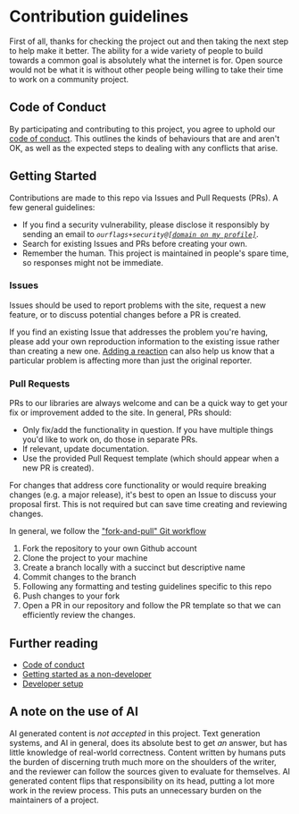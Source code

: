 # Contribution guidelines

First of all, thanks for checking the project out and then taking the next step to help make it better. The ability for a wide variety of people to build towards a common goal is absolutely what the internet is for. Open source would not be what it is without other people being willing to take their time to work on a community project.

## Code of Conduct

By participating and contributing to this project, you agree to uphold our [code of conduct](./CODE-OF-CONDUCT.md). This outlines the kinds of behaviours that are and aren't OK, as well as the expected steps to dealing with any conflicts that arise.

## Getting Started

Contributions are made to this repo via Issues and Pull Requests (PRs). A few general guidelines:

- If you find a security vulnerability, please disclose it responsibly by sending an email to _`ourflags+security@`[`[domain on my profile]`](https://github.com/s-thom)_.
- Search for existing Issues and PRs before creating your own.
- Remember the human. This project is maintained in people's spare time, so responses might not be immediate.

### Issues

Issues should be used to report problems with the site, request a new feature, or to discuss potential changes before a PR is created.

If you find an existing Issue that addresses the problem you're having, please add your own reproduction information to the existing issue rather than creating a new one. [Adding a reaction](https://github.blog/2016-03-10-add-reactions-to-pull-requests-issues-and-comments/) can also help us know that a particular problem is affecting more than just the original reporter.

### Pull Requests

PRs to our libraries are always welcome and can be a quick way to get your fix or improvement added to the site. In general, PRs should:

- Only fix/add the functionality in question. If you have multiple things you'd like to work on, do those in separate PRs.
- If relevant, update documentation.
- Use the provided Pull Request template (which should appear when a new PR is created).

For changes that address core functionality or would require breaking changes (e.g. a major release), it's best to open an Issue to discuss your proposal first. This is not required but can save time creating and reviewing changes.

In general, we follow the ["fork-and-pull" Git workflow](https://github.com/susam/gitpr)

1. Fork the repository to your own Github account
2. Clone the project to your machine
3. Create a branch locally with a succinct but descriptive name
4. Commit changes to the branch
5. Following any formatting and testing guidelines specific to this repo
6. Push changes to your fork
7. Open a PR in our repository and follow the PR template so that we can efficiently review the changes.

## Further reading

- [Code of conduct](./CODE_OF_CONDUCT.md)
- [Getting started as a non-developer](./Getting-Started-As-A-Non-Developer.md)
- [Developer setup](./Developer-Setup.md)

## A note on the use of AI

AI generated content is _not accepted_ in this project. Text generation systems, and AI in general, does its absolute best to get _an_ answer, but has little knowledge of real-world correctness. Content written by humans puts the burden of discerning truth much more on the shoulders of the writer, and the reviewer can follow the sources given to evaluate for themselves. AI generated content flips that responsibility on its head, putting a lot more work in the review process. This puts an unnecessary burden on the maintainers of a project.
